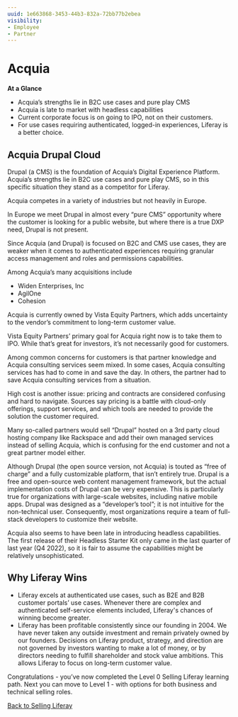 ```yaml
---
uuid: 1e663868-3453-44b3-832a-72bb77b2ebea
visibility: 
- Employee
- Partner
---
```


# Acquia

**At a Glance**

* Acquia’s strengths lie in B2C use cases and pure play CMS
* Acquia is late to market with headless capabilities
* Current corporate focus is on going to IPO, not on their customers.
* For use cases requiring authenticated, logged-in experiences, Liferay is a better choice.

## Acquia Drupal Cloud

Drupal (a CMS) is the foundation of Acquia’s Digital Experience Platform. Acquia’s strengths lie in B2C use cases and pure play CMS, so in this specific situation they stand as a competitor for Liferay.

Acquia competes in a variety of industries but not heavily in Europe.

In Europe we meet Drupal in almost every “pure CMS” opportunity where the customer is looking for a public website, but where there is a true DXP need, Drupal is not present.

Since Acquia (and Drupal) is focused on B2C and CMS use cases, they are weaker when it comes to authenticated experiences requiring granular access management and roles and permissions capabilities.

Among Acquia’s many acquisitions include

* Widen Enterprises, Inc
* AgilOne
* Cohesion

Acquia is currently owned by Vista Equity Partners, which adds uncertainty to the vendor’s commitment to long-term customer value.

Vista Equity Partners’ primary goal for Acquia right now is to take them to IPO. While that’s great for investors, it’s not necessarily good for customers.

Among common concerns for customers is that partner knowledge and Acquia consulting services seem mixed. In some cases, Acquia consulting services has had to come in and save the day. In others, the partner had to save Acquia consulting services from a situation.

High cost is another issue: pricing and contracts are considered confusing and hard to navigate. Sources say pricing is a battle with cloud-only offerings, support services, and which tools are needed to provide the solution the customer required.

Many so-called partners would sell “Drupal” hosted on a 3rd party cloud hosting company like Rackspace and add their own managed services instead of selling Acquia, which is confusing for the end customer and not a great partner model either.

Although Drupal (the open source version, not Acquia) is touted as “free of charge” and a fully customizable platform, that isn’t entirely true. Drupal is a free and open-source web content management framework, but the actual implementation costs of Drupal can be very expensive. This is particularly true for organizations with large-scale websites, including native mobile apps. Drupal was designed as a “developer’s tool”; it is not intuitive for the non-technical user. Consequently, most organizations require a team of full-stack developers to customize their website.

Acquia also seems to have been late in introducing headless capabilities. The first release of their Headless Starter Kit only came in the last quarter of last year (Q4 2022), so it is fair to assume the capabilities might be relatively unsophisticated.

## Why Liferay Wins

* Liferay excels at authenticated use cases, such as B2E and B2B customer portals’ use cases. Whenever there are complex and authenticated self-service elements included, Liferay's chances of winning become greater.
* Liferay has been profitable consistently since our founding in 2004. We have never taken any outside investment and remain privately owned by our founders. Decisions on Liferay product, strategy, and direction are not governed by investors wanting to make a lot of money, or by directors needing to fulfill shareholder and stock value ambitions. This allows Liferay to focus on long-term customer value.

Congratulations - you’ve now completed the Level 0 Selling Liferay learning path. Next you can move to Level 1 - with options for both business and technical selling roles.

[Back to Selling Liferay](../../../selling-liferay.md)
